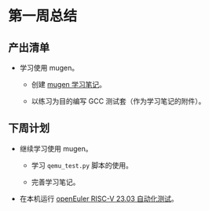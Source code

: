 # 第一周总结

## 产出清单

- 学习使用 mugen。
  
  - 创建 [mugen 学习笔记](https://github.com/Suyun114/plct/tree/main/notes/mugen)。
  
  - 以练习为目的编写 GCC 测试套（作为学习笔记的附件）。

## 下周计划

- 继续学习使用 mugen。
  
  - 学习 `qemu_test.py` 脚本的使用。
  
  - 完善学习笔记。

- 在本机运行 [openEuler RISC-V 23.03 自动化测试](https://github.com/brsf11/Tarsier-Internship/blob/main/Testing/0331-23.03testing/README.md)。


